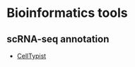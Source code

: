 # Bioinformatics tools

## scRNA-seq annotation

- [CellTypist](https://www.celltypist.org/tutorials)
